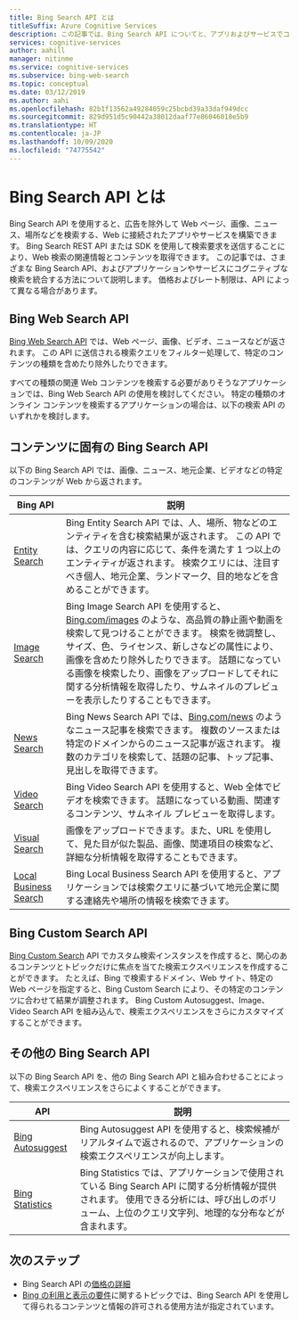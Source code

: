 ```yaml
---
title: Bing Search API とは
titleSuffix: Azure Cognitive Services
description: この記事では、Bing Search API についてと、アプリおよびサービスでコグニティブなインターネット検索を有効にする方法を、説明します。
services: cognitive-services
author: aahill
manager: nitinme
ms.service: cognitive-services
ms.subservice: bing-web-search
ms.topic: conceptual
ms.date: 03/12/2019
ms.author: aahi
ms.openlocfilehash: 82b1f13562a49284059c25bcbd39a33daf949dcc
ms.sourcegitcommit: 829d951d5c90442a38012daaf77e86046018e5b9
ms.translationtype: HT
ms.contentlocale: ja-JP
ms.lasthandoff: 10/09/2020
ms.locfileid: "74775542"
---
```

# <a name="what-are-the-bing-search-apis"></a>Bing Search API とは

Bing Search API を使用すると、広告を除外して Web ページ、画像、ニュース、場所などを検索する、Web に接続されたアプリやサービスを構築できます。 Bing Search REST API または SDK を使用して検索要求を送信することにより、Web 検索の関連情報とコンテンツを取得できます。 この記事では、さまざまな Bing Search API、およびアプリケーションやサービスにコグニティブな検索を統合する方法について説明します。 価格およびレート制限は、API によって異なる場合があります。

## <a name="the-bing-web-search-api"></a>Bing Web Search API

[Bing Web Search API](../Bing-Web-Search/overview.md) では、Web ページ、画像、ビデオ、ニュースなどが返されます。 この API に送信される検索クエリをフィルター処理して、特定のコンテンツの種類を含めたり除外したりできます。

すべての種類の関連 Web コンテンツを検索する必要がありそうなアプリケーションでは、Bing Web Search API の使用を検討してください。 特定の種類のオンライン コンテンツを検索するアプリケーションの場合は、以下の検索 API のいずれかを検討します。

## <a name="content-specific-bing-search-apis"></a>コンテンツに固有の Bing Search API

以下の Bing Search API では、画像、ニュース、地元企業、ビデオなどの特定のコンテンツが Web から返されます。

| Bing API | 説明 |
| -- | -- |
| [Entity Search](../Bing-Entities-Search/overview.md) | Bing Entity Search API では、人、場所、物などのエンティティを含む検索結果が返されます。 この API では、クエリの内容に応じて、条件を満たす 1 つ以上のエンティティが返されます。 検索クエリには、注目すべき個人、地元企業、ランドマーク、目的地などを含めることができます。 |
| [Image Search](../Bing-Image-Search/overview.md) | Bing Image Search API を使用すると、[Bing.com/images](https://www.Bing.com/images) のような、高品質の静止画や動画を検索して見つけることができます。 検索を微調整し、サイズ、色、ライセンス、新しさなどの属性により、画像を含めたり除外したりできます。 話題になっている画像を検索したり、画像をアップロードしてそれに関する分析情報を取得したり、サムネイルのプレビューを表示したりすることもできます。 |
| [News Search](../Bing-News-Search/search-the-web.md) | Bing News Search API では、[Bing.com/news](https://www.Bing.com/news) のようなニュース記事を検索できます。 複数のソースまたは特定のドメインからのニュース記事が返されます。 複数のカテゴリを検索して、話題の記事、トップ記事、見出しを取得できます。 |
| [Video Search](../Bing-Video-Search/overview.md) | Bing Video Search API を使用すると、Web 全体でビデオを検索できます。 話題になっている動画、関連するコンテンツ、サムネイル プレビューを取得します。 |
| [Visual Search](../Bing-visual-search/overview.md) | 画像をアップロードできます。また、URL を使用して、見た目が似た製品、画像、関連項目の検索など、詳細な分析情報を取得することもできます。 |
 [Local Business Search](../bing-local-business-search/overview.md) | Bing Local Business Search API を使用すると、アプリケーションでは検索クエリに基づいて地元企業に関する連絡先や場所の情報を検索できます。 |

## <a name="the-bing-custom-search-api"></a>Bing Custom Search API

[Bing Custom Search](../Bing-Custom-Search/overview.md) API でカスタム検索インスタンスを作成すると、関心のあるコンテンツとトピックだけに焦点を当てた検索エクスペリエンスを作成することができます。 たとえば、Bing で検索するドメイン、Web サイト、特定の Web ページを指定すると、Bing Custom Search により、その特定のコンテンツに合わせて結果が調整されます。 Bing Custom Autosuggest、Image、Video Search API を組み込んで、検索エクスペリエンスをさらにカスタマイズすることができます。

## <a name="additional-bing-search-apis"></a>その他の Bing Search API

以下の Bing Search API を、他の Bing Search API と組み合わせることによって、検索エクスペリエンスをさらによくすることができます。

| API | 説明 |
| -- | -- |
| [Bing Autosuggest](../Bing-Autosuggest/get-suggested-search-terms.md) | Bing Autosuggest API を使用すると、検索候補がリアルタイムで返されるので、アプリケーションの検索エクスペリエンスが向上します。  |
| [Bing Statistics](bing-web-stats.md) | Bing Statistics では、アプリケーションで使用されている Bing Search API に関する分析情報が提供されます。 使用できる分析には、呼び出しのボリューム、上位のクエリ文字列、地理的な分布などが含まれます。 |

## <a name="next-steps"></a>次のステップ

* Bing Search API の[価格の詳細](https://azure.microsoft.com/pricing/details/cognitive-services/search-api/)
* [Bing の利用と表示の要件](./use-display-requirements.md)に関するトピックでは、Bing Search API を使用して得られるコンテンツと情報の許可される使用方法が指定されています。
